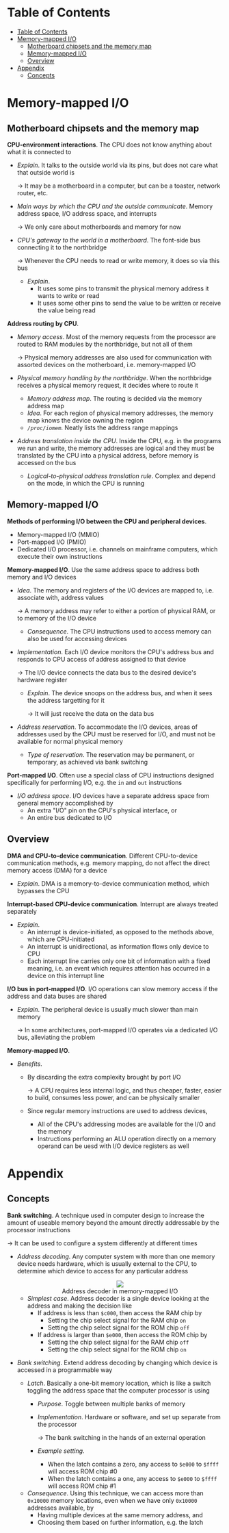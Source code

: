 <!-- TOC titleSize:1 tabSpaces:2 depthFrom:1 depthTo:6 withLinks:1 updateOnSave:1 orderedList:0 skip:0 title:1 charForUnorderedList:* -->
# Table of Contents
- [Table of Contents](#table-of-contents)
- [Memory-mapped I/O](#memory-mapped-io)
  - [Motherboard chipsets and the memory map](#motherboard-chipsets-and-the-memory-map)
  - [Memory-mapped I/O](#memory-mapped-io-1)
  - [Overview](#overview)
- [Appendix](#appendix)
  - [Concepts](#concepts)
<!-- /TOC -->

# Memory-mapped I/O
## Motherboard chipsets and the memory map
**CPU-environment interactions**. The CPU does not know anything about what it is connected to
* *Explain*. It talks to the outside world via its pins, but does not care what that outside world is

    $\to$ It may be a motherboard in a computer, but can be a toaster, network router, etc.
* *Main ways by which the CPU and the outside communicate*. Memory address space, I/O address space, and interrupts

    $\to$ We only care about motherboards and memory for now
* *CPU's gateway to the world in a motherboard*. The font-side bus connecting it to the northbridge

    $\to$ Whenever the CPU needs to read or write memory, it does so via this bus
    * *Explain*. 
        * It uses some pins to transmit the physical memory address it wants to write or read
        * It uses some other pins to send the value to be written or receive the value being read

**Address routing by CPU**.
* *Memory access*. Most of the memory requests from the processor are routed to RAM modules by the northbridge, but not all of them

    $\to$ Physical memory addresses are also used for communication with assorted devices on the motherboard, i.e. memory-mapped I/O
* *Physical memory handling by the northbridge*. When the northbridge receives a physical memory request, it decides where to route it
    * *Memory address map*. The routing is decided via the memory address map
    * *Idea*. For each region of physical memory addresses, the memory map knows the device owning the region
    * *`/proc/iomem`*. Neatly lists the address range mappings
* *Address translation inside the CPU*. Inside the CPU, e.g. in the programs we run and write, the memory addresses are logical and they must be translated by the CPU into a physical address, before memory is accessed on the bus
    * *Logical-to-physical address translation rule*. Complex and depend on the mode, in which the CPU is running

## Memory-mapped I/O
**Methods of performing I/O between the CPU and peripheral devices**.
* Memory-mapped I/O (MMIO)
* Port-mapped I/O (PMIO)
* Dedicated I/O processor, i.e. channels on mainframe computers, which execute their own instructions

**Memory-mapped I/O**. Use the same address space to address both memory and I/O devices
* *Idea*. The memory and registers of the I/O devices are mapped to, i.e. associate with, address values

    $\to$ A memory address may refer to either a portion of physical RAM, or to memory of the I/O device
    * *Consequence*. The CPU instructions used to access memory can also be used for accessing devices
* *Implementation*. Each I/O device monitors the CPU's address bus and responds to CPU access of address assigned to that device

    $\to$ The I/O device connects the data bus to the desired device's hardware register
    * *Explain*. The device snoops on the address bus, and when it sees the address targetting for it

        $\to$ It will just receive the data on the data bus
* *Address reservation*. To accommodate the I/O devices, areas of addresses used by the CPU must be reserved for I/O, and must not be available for normal physical memory
    * *Type of reservation*. The reservation may be permanent, or temporary, as achieved via bank switching

**Port-mapped I/O**. Often use a special class of CPU instructions designed specifically for performing I/O, e.g. the `in` and `out` instructions
* *I/O address space*. I/O devices have a separate address space from general memory accomplished by 
    * An extra "I/O" pin on the CPU's physical interface, or
    * An entire bus dedicated to I/O

## Overview
**DMA and CPU-to-device communication**. Different CPU-to-device communication methods, e.g. memory mapping, do not affect the direct memory access (DMA) for a device
* *Explain*. DMA is a memory-to-device communication method, which bypasses the CPU

**Interrupt-based CPU-device communication**. Interrupt are always treated separately
* *Explain*. 
    * An interrupt is device-initiated, as opposed to the methods above, which are CPU-initiated
    * An interrupt is unidirectional, as information flows only device to CPU
    * Each interrupt line carries only one bit of information with a fixed meaning, i.e. an event which requires attention has occurred in a device on this interrupt line

**I/O bus in port-mapped I/O**. I/O operations can slow memory access if the address and data buses are shared
* *Explain*. The peripheral device is usually much slower than main memory

    $\to$ In some architectures, port-mapped I/O operates via a dedicated I/O bus, alleviating the problem

**Memory-mapped I/O**.
* *Benefits*. 
    * By discarding the extra complexity brought by port I/O
        
        $\to$ A CPU requires less internal logic, and thus cheaper, faster, easier to build, consumes less power, and can be physically smaller
    * Since regular memory instructions are used to address devices,
        * All of the CPU's addressing modes are available for the I/O and the memory
        * Instructions performing an ALU operation directly on a memory operand can be uesd with I/O device registers as well

# Appendix
## Concepts
**Bank switching**. A technique used in computer design to increase the amount of useable memory beyond the amount directly addressable by the processor instructions

$\to$ It can be used to configure a system differently at different times
* *Address decoding*. Any computer system with more than one memory device needs hardware, which is usually external to the CPU, to determine which device to access for any particular address

    <div style="text-align:center">
        <img src="https://i.imgur.com/W1IqiGf.png">
        <figcaption>Address decoder in memory-mapped I/O</figcaption>
    </div>

    * *Simplest case*. Address decoder is a single device looking at the address and making the decision like
        * If address is less than `$c000`, then access the RAM chip by 
            * Setting the chip select signal for the RAM chip `on`
            * Setting the chip select signal for the ROM chip `off`
        * If address is larger than `$e000`, then access the ROM chip by 
            * Setting the chip select signal for the RAM chip `off`
            * Setting the chip select signal for the ROM chip `on`
* *Bank switching*. Extend address decoding by changing which device is accessed in a programmable way
    * *Latch*. Basically a one-bit memory location, which is like a switch toggling the address space that the computer processor is using
        * *Purpose*. Toggle between multiple banks of memory
        * *Implementation*. Hardware or software, and set up separate from the processor

            $\to$ The bank switching in the hands of an external operation
        * *Example setting*.
            * When the latch contains a zero, any access to `$e000` to `$ffff` will access ROM chip #0
            * When the latch contains a one, any access to `$e000` to `$ffff` will access ROM chip #1
    * *Consequence*. Using this technique, we can access more than `0x10000` memory locations, even when we have only `0x10000` addresses available, by 
        * Having multiple devices at the same memory address, and
        * Choosing them based on further information, e.g. the latch